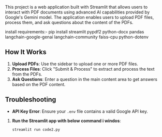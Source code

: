 This project is a web application built with Streamlit that allows users to interact with PDF documents using advanced AI capabilities provided by Google's Gemini model. The application enables users to upload PDF files, process them, and ask questions about the content of the PDFs.

install requirements:-
pip install streamlit pypdf2 python-docx pandas langchain-google-genai langchain-community faiss-cpu python-dotenv

## How It Works

1. **Upload PDFs**: Use the sidebar to upload one or more PDF files.
2. **Process Files**: Click "Submit & Process" to extract and process the text from the PDFs.
3. **Ask Questions**: Enter a question in the main content area to get answers based on the PDF content.

 ## Troubleshooting

- **API Key Error**: Ensure your `.env` file contains a valid Google API key.
  
1. **Run the Streamlit app with below command i windos**:

   ```sh
   streamlit run code2.py
